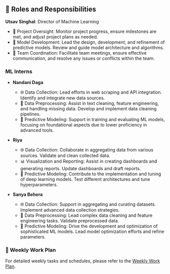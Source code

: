 ## 👥 Roles and Responsibilities

**Utsav Singhal**: Director of Machine Learning
  - 🧠 Project Oversight: Monitor project progress, ensure milestones are met, and adjust project plans as needed.
  - 🤖 Model Development: Lead the design, development, and refinement of predictive models. Review and guide model architecture and algorithms.
  - 🤝 Team Coordination: Facilitate team meetings, ensure effective communication, and resolve any issues or conflicts within the team.

### ML Interns

- **Nandani Daga**
  - 🌐 Data Collection: Lead efforts in web scraping and API integration. Identify and integrate new data sources.
  - 🧹 Data Preprocessing: Assist in text cleaning, feature engineering, and handling missing data. Develop and implement data cleaning pipelines.
  - 🤖 Predictive Modeling: Support in training and evaluating ML models, focusing on foundational aspects due to lower proficiency in advanced tools.

- **Riya**
  - 🌐 Data Collection: Collaborate in aggregating data from various sources. Validate and clean collected data.
  - 📊 Visualization and Reporting: Assist in creating dashboards and generating reports. Update dashboards and draft reports.
  - 🧠 Predictive Modeling: Contribute to the implementation and tuning of deep learning models. Test different architectures and tune hyperparameters.

- **Sanya Behera**
  - 🌐 Data Collection: Support in aggregating and curating datasets. Implement advanced data collection strategies.
  - 🧹 Data Preprocessing: Lead complex data cleaning and feature engineering tasks. Validate preprocessed data.
  - 🤖 Predictive Modeling: Drive the development and optimization of sophisticated ML models. Lead model optimization efforts and refine parameters.

### 📅 Weekly Work Plan

For detailed weekly tasks and schedules, please refer to the [Weekly Work Plan](WEEKLY_WORK_PLAN.md).
